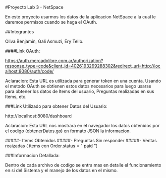 #Proyecto Lab 3 - NetSpace

En este proyecto usarmos los datos de la aplicacion NetSpace a la cual le daremos permisos cuando se haga el OAuth.

##Integrantes

Oliva Benjamin,
Gali Asmuzi,
Ery Tello.

####Link OAuth: 

https://auth.mercadolibre.com.ar/authorization?response_type=code&client_id=4026193299288302&redirect_uri=http://localhost:8080/auth/code/

Aclaracion: Esta URL es utilizada para generar token en una cuenta. Usando el metodo OAuth se obtienen estos datos necesarios para luego usarse para obtener los datos de Items del usuario, Preguntas realizadas en sus Items, etc.

###Link Utilizado para obtener Datos del Usuario:

http://localhost:8080/dashboard

Aclaracion: Esta URL nos mostrara en el navegador los datos obtenidos por el codigo (obtenerDatos.go) en formato JSON la informacion.

#####- Items Obtenidos
#####- Preguntas Sin responder
#####- Ventas reaizadas ( items con Order.status = " paid ")

###Informacion Detallada:

Dentro de cada archivo de codigo se entra mas en detalle el funcionamiento en si del Sistema y el manejo de los datos en el mismo. 
 